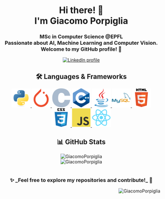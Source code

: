 
<h1 align="center">
Hi there! 👋<br>
I'm Giacomo Porpiglia
</h1>



<h3 align="center">MSc in Computer Science @EPFL<br>
Passionate about AI, Machine Learning and Computer Vision.<br>
Welcome to my GitHub profile! 🚀
</h3>
<div align="center">
<a href="https://www.linkedin.com/in/giacomo-porpiglia-599173296/" target="_blank">
  <img alt="LinkedIn profile" width="64px" src="https://img.icons8.com/nolan/128/linkedin.png" />
</a>
</div>

<h2 align="center">
🛠 Languages & Frameworks
</h2>
<!-- <p align="center">
  <img src="https://skillicons.dev/icons?i=python,pytorch,cpp,c,java,mysql," />
</p> -->
<div align="center">

<p> 
  <a href="https://www.python.org" target="_blank" rel="noreferrer"> <img
      src="https://raw.githubusercontent.com/devicons/devicon/master/icons/python/python-original.svg" alt="Python"
      width="60" height="60" /> </a>
  <a href="https://pytorch.org" target="_blank" rel="noreferrer"> <img
      src="https://github.com/devicons/devicon/blob/master/icons/pytorch/pytorch-original.svg?raw=true"
      alt="PyTorch" width="60" height="60" /> </a> 
  <a href="https://www.cprogramming.com/" target="_blank"
    rel="noreferrer"> 
    <img src="https://raw.githubusercontent.com/devicons/devicon/master/icons/c/c-original.svg"
      alt="C" width="60" height="60" /> 
  </a> 
  <a href="https://www.w3schools.com/cpp/" target="_blank" rel="noreferrer">
    <img src="https://raw.githubusercontent.com/devicons/devicon/master/icons/cplusplus/cplusplus-original.svg"
      alt="C++" width="60" height="60" /> 
  </a>
  <a href="https://www.java.com" target="_blank" rel="noreferrer"> 
        <img src="https://raw.githubusercontent.com/devicons/devicon/master/icons/java/java-original.svg" alt="Java" width="60" height="60" /> 
  </a>  
  <a href="https://www.mysql.com/" target="_blank" rel="noreferrer"> <img
      src="https://raw.githubusercontent.com/devicons/devicon/master/icons/mysql/mysql-original-wordmark.svg"
      alt="MySQL" width="60" height="60" /> </a> 
  <a href="https://www.w3.org/html/" target="_blank" rel="noreferrer"> <img
      src="https://raw.githubusercontent.com/devicons/devicon/master/icons/html5/html5-original-wordmark.svg"
      alt="HTML" width="60" height="60" /> </a>
  <a href="https://www.w3schools.com/css/" target="_blank"
    rel="noreferrer"> <img
      src="https://raw.githubusercontent.com/devicons/devicon/master/icons/css3/css3-original-wordmark.svg" alt="CSS"
      width="60" height="60" /> </a> 
  <a href="https://developer.mozilla.org/en-US/docs/Web/JavaScript" target="_blank"
    rel="noreferrer"> <img
      src="https://raw.githubusercontent.com/devicons/devicon/master/icons/javascript/javascript-original.svg"
      alt="JavaScript" width="60" height="60" /> </a> 
  <a href="https://reactjs.org" target="_blank"
    rel="noreferrer"> <img
      src="https://github.com/devicons/devicon/blob/master/icons/react/react-original.svg?raw=true"
      alt="React" width="60" height="60" /> </a> 


</p>
</div>



<h2 align="center">
📊 GitHub Stats
</h2>
<div align="center">
  <img src="https://github-readme-stats.vercel.app/api?username=GiacomoPorpiglia&show_icons=true&locale=en&theme=radical"
    alt="GiacomoPorpiglia"/>
</div>
<div align="center">
  <img src="https://github-readme-stats.vercel.app/api/top-langs/?username=GiacomoPorpiglia&show_icons=true&layout=compact&locale=en&theme=radical"
    alt="GiacomoPorpiglia"/>
</div>
<br>
<h3 align="center">
✨ _Feel free to explore my repositories and contribute!_ 🚀
</h3>
<p align="right">
<img src="https://komarev.com/ghpvc/?username=GiacomoPorpiglia&label=Profile%20views&color=blueviolet&style=flat" alt="GiacomoPorpiglia" /> 
</p>